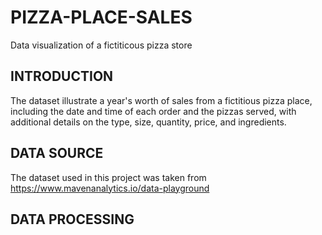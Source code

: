 # PIZZA-PLACE-SALES
Data visualization of a fictiticous pizza store
## INTRODUCTION
The dataset illustrate a year's worth of sales from a fictitious pizza place, including the date and time of each order and the pizzas served, with additional details on the type, size, quantity, price, and ingredients.
## DATA SOURCE
The dataset used in this project was taken from https://www.mavenanalytics.io/data-playground
## DATA PROCESSING
